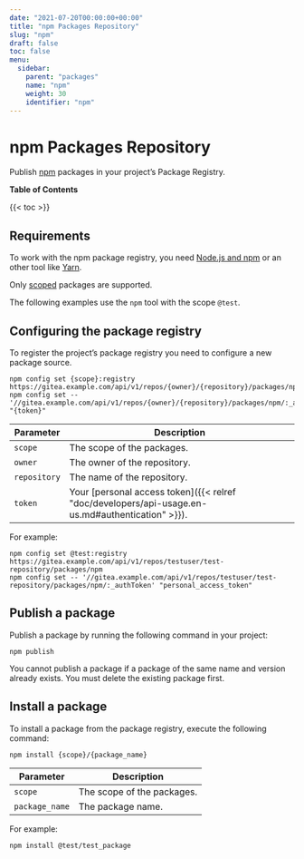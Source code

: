 ```yaml
---
date: "2021-07-20T00:00:00+00:00"
title: "npm Packages Repository"
slug: "npm"
draft: false
toc: false
menu:
  sidebar:
    parent: "packages"
    name: "npm"
    weight: 30
    identifier: "npm"
---
```


# npm Packages Repository

Publish [npm](https://www.npmjs.com/) packages in your project’s Package Registry.

**Table of Contents**

{{< toc >}}

## Requirements

To work with the npm package registry, you need [Node.js and npm](https://docs.npmjs.com/downloading-and-installing-node-js-and-npm/) or an other tool like [Yarn](https://classic.yarnpkg.com/en/docs/install).

Only [scoped](https://docs.npmjs.com/misc/scope/) packages are supported.

The following examples use the `npm` tool with the scope `@test`.

## Configuring the package registry

To register the project’s package registry you need to configure a new package source.

```shell
npm config set {scope}:registry https://gitea.example.com/api/v1/repos/{owner}/{repository}/packages/npm
npm config set -- '//gitea.example.com/api/v1/repos/{owner}/{repository}/packages/npm/:_authToken' "{token}"
```

| Parameter    | Description |
| ------------ | ----------- |
| `scope`      | The scope of the packages. |
| `owner`      | The owner of the repository. |
| `repository` | The name of the repository. |
| `token`      | Your [personal access token]({{< relref "doc/developers/api-usage.en-us.md#authentication" >}}). |

For example:

```shell
npm config set @test:registry https://gitea.example.com/api/v1/repos/testuser/test-repository/packages/npm
npm config set -- '//gitea.example.com/api/v1/repos/testuser/test-repository/packages/npm/:_authToken' "personal_access_token"
```

## Publish a package

Publish a package by running the following command in your project:

```shell
npm publish
```

You cannot publish a package if a package of the same name and version already exists. You must delete the existing package first.

## Install a package

To install a package from the package registry, execute the following command:

```shell
npm install {scope}/{package_name}
```

| Parameter      | Description |
| -------------- | ----------- |
| `scope`        | The scope of the packages. |
| `package_name` | The package name. |

For example:

```shell
npm install @test/test_package
```